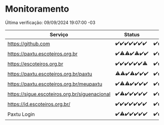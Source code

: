 # Monitoramento

Última verificação: 09/09/2024 19:07:00 -03

|Serviço|Status|Últimas 24h|
|---|---|---|
|https://github.com|<span title="2024-09-02: OK=23">✔️</span><span title="2024-09-03: OK=23">✔️</span><span title="2024-09-04: OK=23">✔️</span><span title="2024-09-05: OK=23">✔️</span><span title="2024-09-06: OK=23">✔️</span><span title="2024-09-07: OK=23">✔️</span><span title="2024-09-08: OK=22">✔️</span>|<span title="08/09/2024 20:07:00 -03 : 200">✔️</span><span title="08/09/2024 21:39:00 -03 : 200">✔️</span><span title="08/09/2024 23:08:00 -03 : 200">✔️</span><span title="09/09/2024 00:11:00 -03 : 200">✔️</span><span title="09/09/2024 01:10:00 -03 : 200">✔️</span><span title="09/09/2024 02:09:00 -03 : 200">✔️</span><span title="09/09/2024 03:12:00 -03 : 200">✔️</span><span title="09/09/2024 04:08:00 -03 : 200">✔️</span><span title="09/09/2024 05:11:00 -03 : 200">✔️</span><span title="09/09/2024 06:09:00 -03 : 200">✔️</span><span title="09/09/2024 07:08:00 -03 : 200">✔️</span><span title="09/09/2024 08:07:00 -03 : 200">✔️</span><span title="09/09/2024 09:15:00 -03 : 200">✔️</span><span title="09/09/2024 10:17:00 -03 : 200">✔️</span><span title="09/09/2024 11:10:00 -03 : 200">✔️</span><span title="09/09/2024 12:08:00 -03 : 200">✔️</span><span title="09/09/2024 13:09:00 -03 : 200">✔️</span><span title="09/09/2024 14:06:00 -03 : 200">✔️</span><span title="09/09/2024 15:10:00 -03 : 200">✔️</span><span title="09/09/2024 16:06:00 -03 : 200">✔️</span><span title="09/09/2024 17:08:00 -03 : 200">✔️</span><span title="09/09/2024 18:06:00 -03 : 200">✔️</span><span title="09/09/2024 19:07:00 -03 : 200">✔️</span>|
|https://paxtu.escoteiros.org.br|<span title="2024-09-02: OK=23">✔️</span><span title="2024-09-03: OK=21, Falhas=2">⚠️</span><span title="2024-09-04: OK=22, Falhas=1">⚠️</span><span title="2024-09-05: OK=23">✔️</span><span title="2024-09-06: OK=22, Falhas=1">⚠️</span><span title="2024-09-07: OK=23">✔️</span><span title="2024-09-08: OK=22">✔️</span>|<span title="08/09/2024 20:07:00 -03 : 200">✔️</span><span title="08/09/2024 21:39:00 -03 : 200">✔️</span><span title="08/09/2024 23:08:00 -03 : 200">✔️</span><span title="09/09/2024 00:11:00 -03 : 200">✔️</span><span title="09/09/2024 01:10:00 -03 : 200">✔️</span><span title="09/09/2024 02:09:00 -03 : 200">✔️</span><span title="09/09/2024 03:12:00 -03 : 200">✔️</span><span title="09/09/2024 04:08:00 -03 : 200">✔️</span><span title="09/09/2024 05:11:00 -03 : 200">✔️</span><span title="09/09/2024 06:09:00 -03 : 200">✔️</span><span title="09/09/2024 07:08:00 -03 : 200">✔️</span><span title="09/09/2024 08:07:00 -03 : 200">✔️</span><span title="09/09/2024 09:15:00 -03 : 200">✔️</span><span title="09/09/2024 10:17:00 -03 : 200">✔️</span><span title="09/09/2024 11:10:00 -03 : 200">✔️</span><span title="09/09/2024 12:08:00 -03 : 200">✔️</span><span title="09/09/2024 13:09:00 -03 : 200">✔️</span><span title="09/09/2024 14:07:00 -03 : 200">✔️</span><span title="09/09/2024 15:10:00 -03 : 0">❌</span><span title="09/09/2024 16:06:00 -03 : 200">✔️</span><span title="09/09/2024 17:08:00 -03 : 200">✔️</span><span title="09/09/2024 18:06:00 -03 : 200">✔️</span><span title="09/09/2024 19:07:00 -03 : 200">✔️</span>|
|https://escoteiros.org.br|<span title="2024-09-02: OK=23">✔️</span><span title="2024-09-03: OK=23">✔️</span><span title="2024-09-04: OK=23">✔️</span><span title="2024-09-05: OK=23">✔️</span><span title="2024-09-06: OK=23">✔️</span><span title="2024-09-07: OK=23">✔️</span><span title="2024-09-08: OK=21, Falhas=1">⚠️</span>|<span title="08/09/2024 20:07:00 -03 : 200">✔️</span><span title="08/09/2024 21:39:00 -03 : 200">✔️</span><span title="08/09/2024 23:08:00 -03 : 200">✔️</span><span title="09/09/2024 00:11:00 -03 : 200">✔️</span><span title="09/09/2024 01:10:00 -03 : 200">✔️</span><span title="09/09/2024 02:09:00 -03 : 200">✔️</span><span title="09/09/2024 03:12:00 -03 : 200">✔️</span><span title="09/09/2024 04:08:00 -03 : 200">✔️</span><span title="09/09/2024 05:12:00 -03 : 200">✔️</span><span title="09/09/2024 06:09:00 -03 : 200">✔️</span><span title="09/09/2024 07:08:00 -03 : 200">✔️</span><span title="09/09/2024 08:07:00 -03 : 200">✔️</span><span title="09/09/2024 09:15:00 -03 : 200">✔️</span><span title="09/09/2024 10:17:00 -03 : 200">✔️</span><span title="09/09/2024 11:10:00 -03 : 200">✔️</span><span title="09/09/2024 12:08:00 -03 : 200">✔️</span><span title="09/09/2024 13:09:00 -03 : 200">✔️</span><span title="09/09/2024 14:07:00 -03 : 200">✔️</span><span title="09/09/2024 15:10:00 -03 : 200">✔️</span><span title="09/09/2024 16:06:00 -03 : 200">✔️</span><span title="09/09/2024 17:08:00 -03 : 200">✔️</span><span title="09/09/2024 18:06:00 -03 : 200">✔️</span><span title="09/09/2024 19:07:00 -03 : 200">✔️</span>|
|https://paxtu.escoteiros.org.br/paxtu|<span title="2024-09-02: OK=22, Falhas=1">⚠️</span><span title="2024-09-03: OK=21, Falhas=2">⚠️</span><span title="2024-09-04: OK=23">✔️</span><span title="2024-09-05: OK=22, Falhas=1">⚠️</span><span title="2024-09-06: OK=23">✔️</span><span title="2024-09-07: OK=23">✔️</span><span title="2024-09-08: OK=22">✔️</span>|<span title="08/09/2024 20:07:00 -03 : 200">✔️</span><span title="08/09/2024 21:39:00 -03 : 200">✔️</span><span title="08/09/2024 23:08:00 -03 : 200">✔️</span><span title="09/09/2024 00:11:00 -03 : 200">✔️</span><span title="09/09/2024 01:10:00 -03 : 200">✔️</span><span title="09/09/2024 02:09:00 -03 : 200">✔️</span><span title="09/09/2024 03:12:00 -03 : 200">✔️</span><span title="09/09/2024 04:08:00 -03 : 200">✔️</span><span title="09/09/2024 05:12:00 -03 : 200">✔️</span><span title="09/09/2024 06:09:00 -03 : 200">✔️</span><span title="09/09/2024 07:08:00 -03 : 200">✔️</span><span title="09/09/2024 08:07:00 -03 : 200">✔️</span><span title="09/09/2024 09:15:00 -03 : 200">✔️</span><span title="09/09/2024 10:17:00 -03 : 200">✔️</span><span title="09/09/2024 11:10:00 -03 : 200">✔️</span><span title="09/09/2024 12:08:00 -03 : 200">✔️</span><span title="09/09/2024 13:09:00 -03 : 200">✔️</span><span title="09/09/2024 14:07:00 -03 : 200">✔️</span><span title="09/09/2024 15:10:00 -03 : 200">✔️</span><span title="09/09/2024 16:06:00 -03 : 200">✔️</span><span title="09/09/2024 17:08:00 -03 : 200">✔️</span><span title="09/09/2024 18:06:00 -03 : 200">✔️</span><span title="09/09/2024 19:07:00 -03 : 200">✔️</span>|
|https://paxtu.escoteiros.org.br/meupaxtu|<span title="2024-09-02: OK=23">✔️</span><span title="2024-09-03: OK=22, Falhas=1">⚠️</span><span title="2024-09-04: OK=22, Falhas=1">⚠️</span><span title="2024-09-05: OK=23">✔️</span><span title="2024-09-06: OK=23">✔️</span><span title="2024-09-07: OK=23">✔️</span><span title="2024-09-08: OK=22">✔️</span>|<span title="08/09/2024 20:08:00 -03 : 200">✔️</span><span title="08/09/2024 21:39:00 -03 : 200">✔️</span><span title="08/09/2024 23:08:00 -03 : 200">✔️</span><span title="09/09/2024 00:11:00 -03 : 200">✔️</span><span title="09/09/2024 01:10:00 -03 : 200">✔️</span><span title="09/09/2024 02:09:00 -03 : 200">✔️</span><span title="09/09/2024 03:12:00 -03 : 200">✔️</span><span title="09/09/2024 04:08:00 -03 : 200">✔️</span><span title="09/09/2024 05:12:00 -03 : 200">✔️</span><span title="09/09/2024 06:09:00 -03 : 200">✔️</span><span title="09/09/2024 07:08:00 -03 : 200">✔️</span><span title="09/09/2024 08:07:00 -03 : 200">✔️</span><span title="09/09/2024 09:15:00 -03 : 200">✔️</span><span title="09/09/2024 10:17:00 -03 : 200">✔️</span><span title="09/09/2024 11:10:00 -03 : 200">✔️</span><span title="09/09/2024 12:08:00 -03 : 200">✔️</span><span title="09/09/2024 13:09:00 -03 : 200">✔️</span><span title="09/09/2024 14:07:00 -03 : 200">✔️</span><span title="09/09/2024 15:10:00 -03 : 200">✔️</span><span title="09/09/2024 16:06:00 -03 : 200">✔️</span><span title="09/09/2024 17:08:00 -03 : 200">✔️</span><span title="09/09/2024 18:06:00 -03 : 200">✔️</span><span title="09/09/2024 19:07:00 -03 : 200">✔️</span>|
|https://sigue.escoteiros.org.br/siguenacional|<span title="2024-09-02: OK=23">✔️</span><span title="2024-09-03: OK=22, Falhas=1">⚠️</span><span title="2024-09-04: OK=23">✔️</span><span title="2024-09-05: OK=23">✔️</span><span title="2024-09-06: OK=23">✔️</span><span title="2024-09-07: OK=23">✔️</span><span title="2024-09-08: OK=22">✔️</span>|<span title="08/09/2024 20:08:00 -03 : 200">✔️</span><span title="08/09/2024 21:39:00 -03 : 200">✔️</span><span title="08/09/2024 23:08:00 -03 : 200">✔️</span><span title="09/09/2024 00:11:00 -03 : 200">✔️</span><span title="09/09/2024 01:10:00 -03 : 200">✔️</span><span title="09/09/2024 02:09:00 -03 : 200">✔️</span><span title="09/09/2024 03:12:00 -03 : 200">✔️</span><span title="09/09/2024 04:08:00 -03 : 200">✔️</span><span title="09/09/2024 05:12:00 -03 : 200">✔️</span><span title="09/09/2024 06:09:00 -03 : 200">✔️</span><span title="09/09/2024 07:08:00 -03 : 200">✔️</span><span title="09/09/2024 08:07:00 -03 : 200">✔️</span><span title="09/09/2024 09:15:00 -03 : 200">✔️</span><span title="09/09/2024 10:17:00 -03 : 200">✔️</span><span title="09/09/2024 11:10:00 -03 : 200">✔️</span><span title="09/09/2024 12:08:00 -03 : 200">✔️</span><span title="09/09/2024 13:09:00 -03 : 200">✔️</span><span title="09/09/2024 14:07:00 -03 : 200">✔️</span><span title="09/09/2024 15:10:00 -03 : 200">✔️</span><span title="09/09/2024 16:06:00 -03 : 200">✔️</span><span title="09/09/2024 17:08:00 -03 : 200">✔️</span><span title="09/09/2024 18:06:00 -03 : 200">✔️</span><span title="09/09/2024 19:07:00 -03 : 200">✔️</span>|
|https://id.escoteiros.org.br/|<span title="2024-09-02: OK=23">✔️</span><span title="2024-09-03: OK=23">✔️</span><span title="2024-09-04: OK=23">✔️</span><span title="2024-09-05: OK=23">✔️</span><span title="2024-09-06: OK=23">✔️</span><span title="2024-09-07: OK=23">✔️</span><span title="2024-09-08: OK=22">✔️</span>|<span title="08/09/2024 20:08:00 -03 : 200">✔️</span><span title="08/09/2024 21:39:00 -03 : 200">✔️</span><span title="08/09/2024 23:08:00 -03 : 200">✔️</span><span title="09/09/2024 00:11:00 -03 : 200">✔️</span><span title="09/09/2024 01:10:00 -03 : 200">✔️</span><span title="09/09/2024 02:09:00 -03 : 200">✔️</span><span title="09/09/2024 03:12:00 -03 : 200">✔️</span><span title="09/09/2024 04:08:00 -03 : 200">✔️</span><span title="09/09/2024 05:12:00 -03 : 200">✔️</span><span title="09/09/2024 06:09:00 -03 : 200">✔️</span><span title="09/09/2024 07:08:00 -03 : 200">✔️</span><span title="09/09/2024 08:07:00 -03 : 200">✔️</span><span title="09/09/2024 09:15:00 -03 : 200">✔️</span><span title="09/09/2024 10:17:00 -03 : 200">✔️</span><span title="09/09/2024 11:10:00 -03 : 200">✔️</span><span title="09/09/2024 12:08:00 -03 : 200">✔️</span><span title="09/09/2024 13:09:00 -03 : 200">✔️</span><span title="09/09/2024 14:07:00 -03 : 200">✔️</span><span title="09/09/2024 15:10:00 -03 : 200">✔️</span><span title="09/09/2024 16:06:00 -03 : 200">✔️</span><span title="09/09/2024 17:08:00 -03 : 200">✔️</span><span title="09/09/2024 18:06:00 -03 : 200">✔️</span><span title="09/09/2024 19:07:00 -03 : 200">✔️</span>|
|Paxtu Login|<span title="2024-09-02: OK=23">✔️</span><span title="2024-09-03: OK=22, Falhas=1">⚠️</span><span title="2024-09-04: OK=23">✔️</span><span title="2024-09-05: OK=23">✔️</span><span title="2024-09-06: OK=23">✔️</span><span title="2024-09-07: OK=23">✔️</span><span title="2024-09-08: OK=22">✔️</span>|<span title="08/09/2024 20:08:00 -03 : 200">✔️</span><span title="08/09/2024 21:39:00 -03 : 200">✔️</span><span title="08/09/2024 23:08:00 -03 : 200">✔️</span><span title="09/09/2024 00:11:00 -03 : 200">✔️</span><span title="09/09/2024 01:10:00 -03 : 200">✔️</span><span title="09/09/2024 02:09:00 -03 : 200">✔️</span><span title="09/09/2024 03:12:00 -03 : 200">✔️</span><span title="09/09/2024 04:08:00 -03 : 200">✔️</span><span title="09/09/2024 05:12:00 -03 : 200">✔️</span><span title="09/09/2024 06:09:00 -03 : 200">✔️</span><span title="09/09/2024 07:08:00 -03 : 200">✔️</span><span title="09/09/2024 08:07:00 -03 : 200">✔️</span><span title="09/09/2024 09:15:00 -03 : 200">✔️</span><span title="09/09/2024 10:17:00 -03 : 200">✔️</span><span title="09/09/2024 11:10:00 -03 : 200">✔️</span><span title="09/09/2024 12:08:00 -03 : 200">✔️</span><span title="09/09/2024 13:09:00 -03 : 200">✔️</span><span title="09/09/2024 14:07:00 -03 : 200">✔️</span><span title="09/09/2024 15:10:00 -03 : 200">✔️</span><span title="09/09/2024 16:06:00 -03 : 200">✔️</span><span title="09/09/2024 17:08:00 -03 : 200">✔️</span><span title="09/09/2024 18:06:00 -03 : 200">✔️</span><span title="09/09/2024 19:07:00 -03 : 200">✔️</span>|
